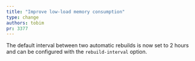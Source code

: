 ```yaml
---
title: "Improve low-load memory consumption"
type: change
authors: tobim
pr: 3377
---
```


The default interval between two automatic rebuilds is now set to 2 hours and
can be configured with the `rebuild-interval` option.
